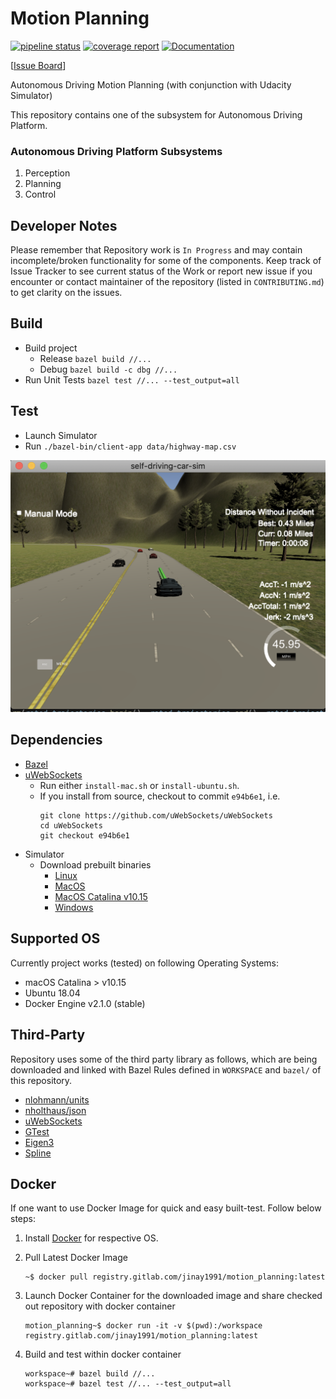 # Motion Planning 

[![pipeline status](https://gitlab.com/jinay1991/motion_planning/badges/master/pipeline.svg)](https://gitlab.com/jinay1991/motion_planning/commits/master)
[![coverage report](https://gitlab.com/jinay1991/motion_planning/badges/master/coverage.svg?job=code-coverage)](https://jinay1991.gitlab.io/motion_planning/index.html)
[![Documentation](https://img.shields.io/badge/api-reference-blue.svg)](https://jinay1991.gitlab.io/motion_planning/doc/html/)

[[Issue Board](https://gitlab.com/jinay1991/motion_planning/-/boards)]

Autonomous Driving Motion Planning (with conjunction with Udacity Simulator) 

This repository contains one of the subsystem for Autonomous Driving Platform.

### Autonomous Driving Platform Subsystems

1. Perception
2. Planning
3. Control

## Developer Notes

Please remember that Repository work is `In Progress` and may contain incomplete/broken functionality for some of the components.
Keep track of Issue Tracker to see current status of the Work or report new issue if you encounter or contact maintainer of the repository (listed in `CONTRIBUTING.md`) to get clarity on the issues.

## Build

* Build project
    * Release `bazel build //...`
    * Debug `bazel build -c dbg //...`
* Run Unit Tests `bazel test //... --test_output=all`

## Test

* Launch Simulator 
* Run `./bazel-bin/client-app data/highway-map.csv`

![Screenshot](example/screenshot_01.png)

## Dependencies

* [Bazel](https://docs.bazel.build/versions/1.1.0/getting-started.html) 
* [uWebSockets](https://github.com/uWebSockets/uWebSockets)
  * Run either `install-mac.sh` or `install-ubuntu.sh`.
  * If you install from source, checkout to commit `e94b6e1`, i.e.
    ```
    git clone https://github.com/uWebSockets/uWebSockets
    cd uWebSockets
    git checkout e94b6e1
    ```
* Simulator
    * Download prebuilt binaries
        * [Linux](https://github.com/udacity/self-driving-car-sim/releases/download/T3_v1.2/term3_sim_linux.zip) 
        * [MacOS](https://github.com/udacity/self-driving-car-sim/releases/download/T3_v1.2/term3_sim_mac.zip)
        * [MacOS Catalina v10.15](https://github.com/jinay1991/motion_planning/releases/download/v1.1/term3_sim_mac_catalina.zip)
        * [Windows](https://github.com/udacity/self-driving-car-sim/releases/download/T3_v1.2/term3_sim_windows.zip)

## Supported OS 

Currently project works (tested) on following Operating Systems:

* macOS Catalina > v10.15
* Ubuntu 18.04
* Docker Engine v2.1.0 (stable)

## Third-Party

Repository uses some of the third party library as follows, which are being downloaded and linked with Bazel Rules defined in `WORKSPACE` and `bazel/` of this repository.

* [nlohmann/units](https://github.com/nholthaus/units)
* [nholthaus/json](https://github.com/nlohmann/json)
* [uWebSockets](https://github.com/uWebSockets/uWebSockets)
* [GTest](https://github.com/google/googletest)
* [Eigen3](https://bitbucket.org/eigen/eigen)
* [Spline](https://github.com/ttk592/spline)

## Docker

If one want to use Docker Image for quick and easy built-test. Follow below steps:

1. Install [Docker](https://docs.docker.com/v17.09/engine/installation/) for respective OS.
2. Pull Latest Docker Image 

    ```
    ~$ docker pull registry.gitlab.com/jinay1991/motion_planning:latest
    ```

3. Launch Docker Container for the downloaded image and share checked out repository with docker container

    ```
    motion_planning~$ docker run -it -v $(pwd):/workspace registry.gitlab.com/jinay1991/motion_planning:latest
    ```

4. Build and test within docker container

    ```
    workspace~# bazel build //... 
    workspace~# bazel test //... --test_output=all
    ```
